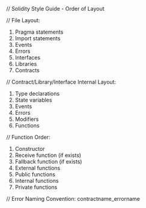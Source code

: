 
// Solidity Style Guide - Order of Layout

// File Layout:

1. Pragma statements
2. Import statements
3. Events
4. Errors
5. Interfaces
6. Libraries
7. Contracts

// Contract/Library/Interface Internal Layout:

1. Type declarations
2. State variables
3. Events
4. Errors
5. Modifiers
6. Functions

// Function Order:

1. Constructor
2. Receive function (if exists)
3. Fallback function (if exists)
4. External functions
5. Public functions
6. Internal functions
7. Private functions

// Error Naming Convention:
contractname_errorname
